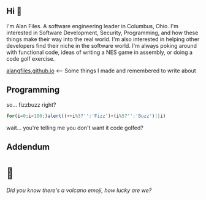## Hi :wave:

I'm Alan Files. A software engineering leader in Columbus, Ohio. I'm interested in Software Development, Security, Programming, and how these things make their way into the real world. I'm also interested in helping other developers find their niche in the software world. I'm always poking around with functional code, ideas of writing a NES game in assembly, or doing a code golf exercise. 

[alangfiles.github.io](https://alangfiles.github.io)  <-- Some things I made and remembered to write about

## Programming
so... fizzbuzz right?
```javascript
for(i=0;i<100;)alert((++i%3?'':'Fizz')+(i%5?'':'Buzz')||i)
```
wait... you're telling me you don't want it code golfed?

## Addendum

# :volcano:
_Did you know there's a volcano emoji, how lucky are we?_ 


<!--
**alangfiles/alangfiles** is a ✨ _special_ ✨ repository because its `README.md` (this file) appears on your GitHub profile.

Here are some ideas to get you started:

- 🔭 I’m currently working on ...
- 🌱 I’m currently learning ...
- 👯 I’m looking to collaborate on ...
- 🤔 I’m looking for help with ...
- 💬 Ask me about ...
- 📫 How to reach me: ...
- 😄 Pronouns: ...
- ⚡ Fun fact: ...
-->
